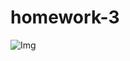 # homework-3


![Img](https://github.com/kittisak-nanchom/homework-2/blob/main/homework2.jpg?raw=true)
